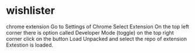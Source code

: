 # wishlister
chrome extension
Go to Settings of Chrome Select Extension 
On the top left corner there is option called Developer Mode (toggle)
on the top right corner click on the button Load Unpacked and select the repo of extension
Extestion is loaded.
